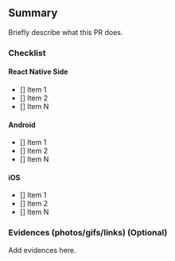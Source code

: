 ## Summary

Briefly describe what this PR does.

### Checklist

#### React Native Side

- [] Item 1
- [] Item 2
- [] Item N

#### Android

- [] Item 1
- [] Item 2
- [] Item N

#### iOS

- [] Item 1
- [] Item 2
- [] Item N

### Evidences (photos/gifs/links) (Optional)

Add evidences here.
